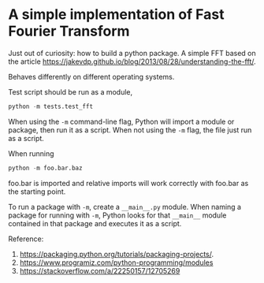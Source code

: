 # A simple implementation of Fast Fourier Transform

Just out of curiosity: how to build a python package. A simple FFT based on the article https://jakevdp.github.io/blog/2013/08/28/understanding-the-fft/.

Behaves differently on different operating systems.

Test script should be run as a module,
```python
python -m tests.test_fft
```
When using the `-m` command-line flag, Python will import a module or package, then run it as a script. When not using the `-m` flag, the file just run as a script.

When running
```python
python -m foo.bar.baz
```
foo.bar is imported and relative imports will work correctly with foo.bar as the starting point.

To run a package with `-m`, create a `__main__.py` module. When naming a package for running with `-m`, Python looks for that `__main__` module contained in that package and executes it as a script.

Reference:
1. https://packaging.python.org/tutorials/packaging-projects/.
2. https://www.programiz.com/python-programming/modules
3. https://stackoverflow.com/a/22250157/12705269
